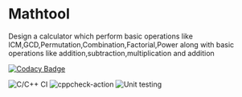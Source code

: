 # Mathtool
Design a calculator which perform basic operations like lCM,GCD,Permutation,Combination,Factorial,Power along with basic operations like addition,subtraction,multiplication and addition

[![Codacy Badge](https://api.codacy.com/project/badge/Grade/5e3b291135f9454ebf7ae055842a013d)](https://app.codacy.com/manual/99002557/Mathtool?utm_source=github.com&utm_medium=referral&utm_content=99002557/Mathtool&utm_campaign=Badge_Grade_Dashboard)

![C/C++ CI](https://github.com/99002557/Mathtool/workflows/C/C++%20CI/badge.svg)
![cppcheck-action](https://github.com/99002557/Mathtool/workflows/cppcheck-action/badge.svg)
![Unit testing](https://github.com/99002557/Mathtool/workflows/Unit%20testing/badge.svg)

